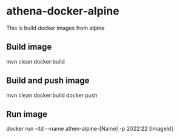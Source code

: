 # athena-docker-alpine
This is build docker images from alpine

## Build image 
mvn clean docker:build

## Build and push image
mvn clean docker:build docker push

## Run image
docker run -itd --name athen-alpine-[Name] -p 2022:22 [ImageId]
